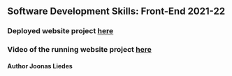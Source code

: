 ## Software Development Skills: Front-End 2021-22

### Deployed website project [here](https://j00lie.github.io/)

### Video of the running website project [here](https://j00lie.github.io/](https://lut-my.sharepoint.com/:v:/g/personal/joonas_liedes_student_lut_fi/EWPL3wNYStJHhhUYkwzNBTQBxzcwkwm-aohSSZOgjHx5bg?e=31La1I))

#### Author Joonas Liedes
